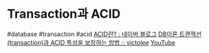 # Transaction과 ACID
#database #transaction #acid
[ACID란? : 네이버 블로그](https://m.blog.naver.com/PostView.naver?isHttpsRedirect=true&blogId=sophie_yeom&logNo=220245191398)
[DB이론 트랜잭션(transaction)과 ACID 특성을 보장하는 방법 :: victolee](https://victorydntmd.tistory.com/129)
[YouTube](https://www.youtube.com/watch?v=e9PC0sroCzc&list=WL&index=8&t=300s)